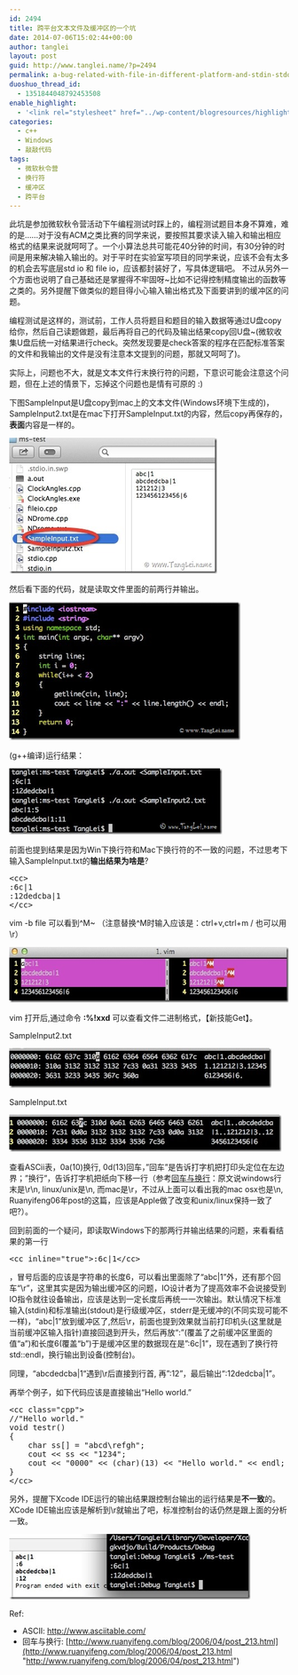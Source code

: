 ```yaml
---
id: 2494
title: 跨平台文本文件及缓冲区的一个坑
date: 2014-07-06T15:02:44+00:00
author: tanglei
layout: post
guid: http://www.tanglei.name/?p=2494
permalink: a-bug-related-with-file-in-different-platform-and-stdin-stdout-buffer
duoshuo_thread_id:
  - 1351844048792453508
enable_highlight:
  - '<link rel="stylesheet" href="../wp-content/blogresources/highlightconfig/highlight.default.min.css"><script src="../wp-content/blogresources/highlightconfig/jquery-2.1.4.min.js"></script><script src="../wp-content/blogresources/highlightconfig/enable_highlight.js"></script>'
categories:
  - c++
  - Windows
  - 敲敲代码
tags:
  - 微软秋令营
  - 换行符
  - 缓冲区
  - 跨平台
---
```

此坑是参加微软秋令营活动下午编程测试时踩上的，编程测试题目本身不算难，难的是……对于没有ACM之类比赛的同学来说，要按照其要求读入输入和输出相应格式的结果来说就呵呵了。一个小算法总共可能花40分钟的时间，有30分钟的时间是用来解决输入输出的。对于平时在实验室写项目的同学来说，应该不会有太多的机会去写底层std io 和 file io，应该都封装好了，写具体逻辑吧。 不过从另外一个方面也说明了自己基础还是掌握得不牢固呀~比如不记得控制精度输出的函数等之类的。另外提醒下做类似的题目得小心输入输出格式及下面要讲到的缓冲区的问题。

编程测试是这样的，测试前，工作人员将题目和题目的输入数据等通过U盘copy给你，然后自己读题做题，最后再将自己的代码及输出结果copy回U盘~(微软收集U盘后统一对结果进行check。突然发现要是check答案的程序在匹配标准答案的文件和我输出的文件是没有注意本文提到的问题，那就又呵呵了)。

实际上，问题也不大，就是文本文件行末换行符的问题，下意识可能会注意这个问题，但在上述的情景下，忘掉这个问题也是情有可原的 :)

下图SampleInput是U盘copy到mac上的文本文件(Windows环境下生成的)，SampleInput2.txt是在mac下打开SampleInput.txt的内容，然后copy再保存的，**表面**内容是一样的。

[<img style="background-image: none; padding-top: 0px; padding-left: 0px; display: inline; padding-right: 0px; border: 0px;" title="Image" src="/wp-content/uploads/2014/07/Image_thumb.jpg" alt="Image" width="375" height="245" border="0" />](/wp-content/uploads/2014/07/Image.jpg)

然后看下面的代码，就是读取文件里面的前两行并输出。

[<img style="background-image: none; padding-top: 0px; padding-left: 0px; display: inline; padding-right: 0px; border: 0px;" title="Image(1)" src="/wp-content/uploads/2014/07/Image1_thumb.jpg" alt="Image(1)" width="417" height="249" border="0" />](/wp-content/uploads/2014/07/Image1.jpg)

(g++编译)运行结果：

[<img style="background-image: none; padding-top: 0px; padding-left: 0px; display: inline; padding-right: 0px; border: 0px;" title="Image(2)" src="/wp-content/uploads/2014/07/Image2_thumb.jpg" alt="Image(2)" width="384" height="119" border="0" />](/wp-content/uploads/2014/07/Image2.jpg)

前面也提到结果是因为Win下换行符和Mac下换行符的不一致的问题，不过思考下输入SampleInput.txt的**输出结果为啥是**?

<pre>&lt;cc>
:6c|1
:12dedcba|1
&lt;/cc></pre>

vim -b file 可以看到^M~ （注意替换^M时输入应该是：ctrl+v,ctrl+m / 也可以用\r）

[<img style="background-image: none; padding-top: 0px; padding-left: 0px; display: inline; padding-right: 0px; border: 0px;" title="Image(3)" src="/wp-content/uploads/2014/07/Image3_thumb.jpg" alt="Image(3)" width="569" height="100" border="0" />](/wp-content/uploads/2014/07/Image3.jpg)

vim 打开后,通过命令 **:%!xxd** 可以查看文件二进制格式，【新技能Get】。

SampleInput2.txt
  
[<img style="background-image: none; padding-top: 0px; padding-left: 0px; display: inline; padding-right: 0px; border: 0px;" title="Image(4)" src="/wp-content/uploads/2014/07/Image4_thumb.jpg" alt="Image(4)" width="473" height="72" border="0" />](/wp-content/uploads/2014/07/Image4.jpg)

SampleInput.txt

[<img style="background-image: none; padding-top: 0px; padding-left: 0px; display: inline; padding-right: 0px; border: 0px;" title="Image(5)" src="/wp-content/uploads/2014/07/Image5_thumb.jpg" alt="Image(5)" width="491" height="67" border="0" />](/wp-content/uploads/2014/07/Image5.jpg)

查看ASCii表，0a(10)换行, 0d(13)回车，&#8221;回车&#8221;是告诉打字机把打印头定位在左边界；&#8221;换行&#8221;，告诉打字机把纸向下移一行（参考[回车与换行](http://www.ruanyifeng.com/blog/2006/04/post_213.html)：原文说windows行末是\r\n, linux/unix是\n, 而mac是\r，不过从上面可以看出我的mac osx也是\n, Ruanyifeng06年post的这篇，应该是Apple做了改变和unix/linux保持一致了吧?）。

回到前面的一个疑问，即读取Windows下的那两行并输出结果的问题，来看看结果的第一行 

<pre>&lt;cc inline="true">:6c|1&lt;/cc></pre>

，冒号后面的应该是字符串的长度6，可以看出里面除了“abc|1”外，还有那个回车“\r”，这里其实是因为输出缓冲区的问题，IO设计者为了提高效率不会说接受到IO指令就往设备输出，应该是达到一定长度后再统一一次输出。默认情况下标准输入(stdin)和标准输出(stdout)是行级缓冲区，stderr是无缓冲的(不同实现可能不一样)，“abc|1”放到缓冲区了,然后\r，前面也提到效果就当前打印机头(这里就是当前缓冲区输入指针)直接回退到开头，然后再放“:”(覆盖了之前缓冲区里面的值“a”)和长度6(覆盖“b”)于是缓冲区里的数据现在是”:6c|1”，现在遇到了换行符std::endl，换行输出到设备(控制台)。

同理，“abcdedcba|1“遇到\r后直接到行首, 再”:12”，最后输出“:12dedcba|1”。

再举个例子，如下代码应该是直接输出“Hello world.”

<pre>&lt;cc class="cpp">
//"Hello world."
void testr()
{
    char ss[] = "abcd\refgh";
    cout &lt;&lt; ss &lt;&lt; "1234";
    cout &lt;&lt; "0000" &lt;&lt; (char)(13) &lt;&lt; "Hello world." &lt;&lt; endl;
}
&lt;/cc></pre>

另外，提醒下Xcode IDE运行的输出结果跟控制台输出的运行结果是**不一致**的。XCode IDE输出应该是解析到\r就输出了吧，标准控制台的话仍然是跟上面的分析一致。
  
[<img style="background-image: none; padding-top: 0px; padding-left: 0px; display: inline; padding-right: 0px; border: 0px;" title="Image(6)" src="/wp-content/uploads/2014/07/Image6_thumb.jpg" alt="Image(6)" width="435" height="118" border="0" />](/wp-content/uploads/2014/07/Image6.jpg)

Ref:

  * ASCII: <http://www.asciitable.com/>
  * 回车与换行: [http://www.ruanyifeng.com/blog/2006/04/post_213.html](http://www.ruanyifeng.com/blog/2006/04/post_213.html "http://www.ruanyifeng.com/blog/2006/04/post_213.html")
